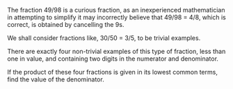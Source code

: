 The fraction 49/98 is a curious fraction, as an inexperienced mathematician in attempting
to simplify it may incorrectly believe that 49/98 = 4/8, which is correct,
is obtained by cancelling the 9s.

We shall consider fractions like, 30/50 = 3/5, to be trivial examples.

There are exactly four non-trivial examples of this type of fraction, less than one in value,
and containing two digits in the numerator and denominator.

If the product of these four fractions is given in its lowest common terms,
find the value of the denominator.
